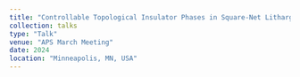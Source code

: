 ```yaml
---
title: "Controllable Topological Insulator Phases in Square-Net Litharge-Phase InBi Monolayer"
collection: talks
type: "Talk"
venue: "APS March Meeting"
date: 2024
location: "Minneapolis, MN, USA"
---
```

